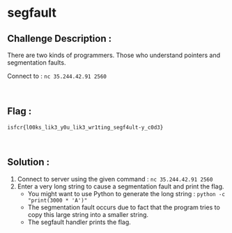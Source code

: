 # segfault


## Challenge Description :

There are two kinds of programmers. Those who understand pointers and segmentation faults.

Connect to : `nc 35.244.42.91 2560`


<br/>


## Flag :

`isfcr{l00ks_lik3_y0u_lik3_wr1ting_segf4ult-y_c0d3}`


<br/>


## Solution :

1. Connect to server using the given command : `nc 35.244.42.91 2560`
2. Enter a very long string to cause a segmentation fault and print the flag.
    - You might want to use Python to generate the long string : `python -c "print(3000 * 'A')"`
    - The segmentation fault occurs due to fact that the program tries to copy this large string into a smaller string.
    - The segfault handler prints the flag.
